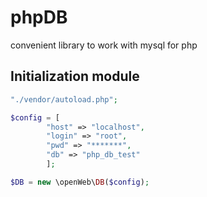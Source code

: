 # phpDB
convenient library to work with mysql for php

## Initialization module
```php
"./vendor/autoload.php";

$config = [
        "host" => "localhost",
        "login" => "root",
        "pwd" => "*******",
        "db" => "php_db_test"
        ];

$DB = new \openWeb\DB($config);
```
